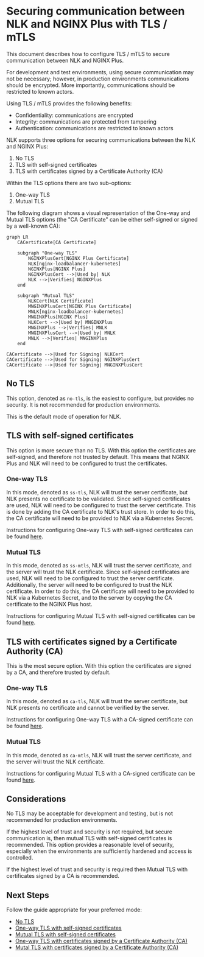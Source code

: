 # Securing communication between NLK and NGINX Plus with TLS / mTLS

This document describes how to configure TLS / mTLS to secure communication between NLK and NGINX Plus.

For development and test environments, using secure communication may not be necessary; however, in production environments
communications should be encrypted. More importantly, communications should be restricted to known actors.

Using TLS / mTLS provides the following benefits:
- Confidentiality: communications are encrypted
- Integrity: communications are protected from tampering
- Authentication: communications are restricted to known actors

NLK supports three options for securing communications between the NLK and NGINX Plus:

1. No TLS
2. TLS with self-signed certificates
3. TLS with certificates signed by a Certificate Authority (CA)

Within the TLS options there are two sub-options:

1. One-way TLS
2. Mutual TLS

The following diagram shows a visual representation of the One-way and Mutual TLS options 
(the "CA Certificate" can be either self-signed or signed by a well-known CA):

```mermaid
graph LR
    CACertificate[CA Certificate]

    subgraph "One-way TLS"
        NGINXPlusCert[NGINX Plus Certificate]
        NLK[nginx-loadbalancer-kubernetes]
        NGINXPlus[NGINX Plus]
        NGINXPlusCert -->|Used by| NLK
        NLK -->|Verifies| NGINXPlus
    end

    subgraph "Mutual TLS"
        NLKCert[NLK Certificate]
        MNGINXPlusCert[NGINX Plus Certificate]
        MNLK[nginx-loadbalancer-kubernetes]
        MNGINXPlus[NGINX Plus]
        NLKCert -->|Used by| MNGINXPlus
        MNGINXPlus -->|Verifies| MNLK
        MNGINXPlusCert -->|Used by| MNLK
        MNLK -->|Verifies| MNGINXPlus
    end

CACertificate -->|Used for Signing| NLKCert
CACertificate -->|Used for Signing| NGINXPlusCert
CACertificate -->|Used for Signing| MNGINXPlusCert
```


## No TLS

This option, denoted as `no-tls`, is the easiest to configure, but provides no security. It is not recommended for production environments.

This is the default mode of operation for NLK.

## TLS with self-signed certificates

This option is more secure than no TLS. With this option the certificates are self-signed, and therefore not trusted by default. 
This means that NGINX Plus and NLK will need to be configured to trust the certificates.

### One-way TLS

In this mode, denoted as `ss-tls`, NLK will trust the server certificate, but NLK presents no certificate to be validated.
Since self-signed certificates are used, NLK will need to be configured to trust the server certificate. 
This is done by adding the CA certificate to NLK's trust store. In order to do this, 
the CA certificate will need to be provided to NLK via a Kubernetes Secret.

Instructions for configuring One-way TLS with self-signed certificates can be found [here](SS-TLS.md).

### Mutual TLS

In this mode, denoted as `ss-mtls`, NLK will trust the server certificate, and the server will trust the NLK certificate.
Since self-signed certificates are used, NLK will need to be configured to trust the server certificate. Additionally,
the server will need to be configured to trust the NLK certificate. In order to do this, the CA certificate will need to be
provided to NLK via a Kubernetes Secret, and to the server by copying the CA certificate to the NGINX Plus host.

Instructions for configuring Mutual TLS with self-signed certificates can be found [here](SS-MTLS.md).

## TLS with certificates signed by a Certificate Authority (CA)

This is the most secure option. With this option the certificates are signed by a CA, and therefore trusted by default.

### One-way TLS

In this mode, denoted as `ca-tls`, NLK will trust the server certificate, but NLK presents no certificate and cannot be verified by the server.

Instructions for configuring One-way TLS with a CA-signed certificate can be found [here](CA-TLS.md).

### Mutual TLS

In this mode, denoted as `ca-mtls`, NLK will trust the server certificate, and the server will trust the NLK certificate.

Instructions for configuring Mutual TLS with a CA-signed certificate can be found [here](CA-MTLS.md).

## Considerations

No TLS may be acceptable for development and testing, but is not recommended for production environments.

If the highest level of trust and security is not required, but secure communication is, then mutual TLS with self-signed certificates is recommended.
This option provides a reasonable level of security, especially when the environments are sufficiently hardened and access is controlled.

If the highest level of trust and security is required then Mutual TLS with certificates signed by a CA is recommended.

## Next Steps

Follow the guide appropriate for your preferred mode:
- [No TLS](NO-TLS.md)
- [One-way TLS with self-signed certificates](SS-TLS.md)
- [Mutual TLS with self-signed certificates](SS-MTLS.md)
- [One-way TLS with certificates signed by a Certificate Authority (CA)](CA-TLS.md)
- [Mutal TLS with certificates signed by a Certificate Authority (CA)](CA-MTLS.md)
